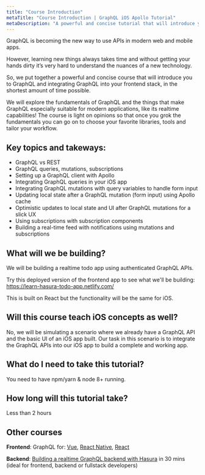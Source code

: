 ```yaml
---
title: "Course Introduction"
metaTitle: "Course Introduction | GraphQL iOS Apollo Tutorial"
metaDescription: "A powerful and concise tutorial that will introduce you to GraphQL and integrating GraphQL into your iOS app with Apollo and Swift, in the shortest amount of time possible."
---
```


GraphQL is becoming the new way to use APIs in modern web and mobile apps.

However, learning new things always takes time and without getting your hands dirty it’s very hard to understand the nuances of a new technology.

So, we put together a powerful and concise course that will introduce you to GraphQL and integrating GraphQL into your frontend stack, in the shortest amount of time possible.

We will explore the fundamentals of GraphQL and the things that make GraphQL especially suitable for modern applications, like its realtime capabilities! The course is light on opinions so that once you grok the fundamentals you can go on to choose your favorite libraries, tools and tailor your workflow.

## Key topics and takeways:

- GraphQL vs REST
- GraphQL queries, mutations, subscriptions
- Setting up a GraphQL client with Apollo
- Integrating GraphQL queries in your iOS app
- Integrating GraphQL mutations with query variables to handle form input
- Updating local state after a GraphQL mutation (form input) using Apollo cache
- Optimistic updates to local state and UI after GraphQL mutations for a slick UX
- Using subscriptions with subscription components
- Building a real-time feed with notifications using mutations and subscriptions

## What will we be building?
We will be building a realtime todo app using authenticated GraphQL APIs.

Try this deployed version of the frontend app to see what we'll be building:
https://learn-hasura-todo-app.netlify.com/

This is built on React but the functionality will be the same for iOS.

## Will this course teach iOS concepts as well?
No, we will be simulating a scenario where we already have a GraphQL API and the basic UI of an iOS app built. Our task in this scenario is to integrate the GraphQL APIs into our iOS app to build a complete and working app.

## What do I need to take this tutorial?
You need to have npm/yarn & node 8+ running.

## How long will this tutorial take?
Less than 2 hours

## Other courses

**Frontend**: GraphQL for: [Vue](https://learn.hasura.io/graphql/vue), [React Native](https://learn.hasura.io/graphql/react-native), [React](https://learn.hasura.io/graphql/react)

**Backend**: [Building a realtime GraphQL backend with Hasura](https://learn.hasura.io/graphql/hasura) in 30 mins (ideal for frontend, backend or fullstack developers)

